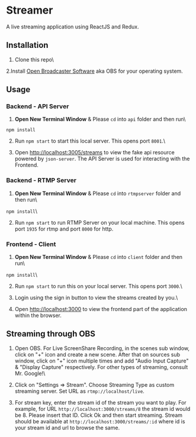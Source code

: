 # Streamer

A live streaming application using ReactJS and Redux.

## Installation

1. Clone this repo\
  
2.Install [Open Broadcaster Software](https://obsproject.com/) aka OBS for your operating system.


## Usage

### Backend - API Server

1. **Open New Terminal Window** & Please `cd` into `api` folder and then run\

`npm install`

2. Run `npm start` to start this local server. This opens port `8001`.\

3. Open [http://localhost:3005/streams](http://localhost:3005/streams) to view the fake api resource powered by `json-server`. The API Server is used for interacting with the Frontend.

### Backend - RTMP Server

1. **Open New Terminal Window** & Please `cd` into `rtmpserver` folder and then run\

`npm install`\

2. Run `npm start` to run RTMP Server on your local machine. This opens port `1935` for rtmp and port `8000` for http.

### Frontend - Client

1. **Open New Terminal Window** & Please `cd` into `client` folder and then run\

`npm install`\

2. Run `npm start` to run this on your local server. This opens port `3000`.\

3. Login using the sign in button to view the streams created by you.\

4. Open [http://localhost:3000](http://localhost:3000) to view the frontend part of the application within the browser.

## Streaming through OBS

1. Open OBS. For Live ScreenShare Recording, in the scenes sub window, click on "+" icon and create a new scene. After that on sources sub window, click on "+" icon multiple times and add "Audio Input Capture" & "Display Capture" respectively. For other types of streaming, consult Mr. Google!\

2. Click on "Settings => Stream". Choose Streaming Type as custom streaming server. Set URL as `rtmp://localhost/live`.

3. For stream key, enter the stream id of the stream you want to play. For example, for URL `http://localhost:3000/streams/8` the stream id would be 8. Please insert that ID. Click Ok and then start streaming. Stream should be available at `http://localhost:3000/streams/:id` where id is your stream id and url to browse the same.
